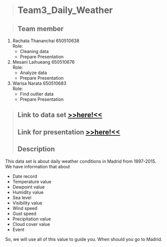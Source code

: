 
> # Team3_Daily_Weather  

> ## Team member  
1. Rachata Thananchai 650510638  
   Role:
   + Cleaning data
   + Prepare Presentation
2. Mesani Laihueang 650510676  
   Role:
   + Analyze data
   + Prepare Presentation
3. Warisa Narata 650510683  
   Role:
   + Find outlier data
   + Prepare Presentation

> ## Link to data set [>>here!<<](https://www.kaggle.com/datasets/mysarahmadbhat/madrid-daily-weather)  
> ## Link for presentation [>>here!<<](https://youtu.be/u_YeN28SJjQ)  
> ## Description

This data set is about daily weather conditions in Madrid from 1997-2015.  
We have information that about
  + Date record
  + Temperature value
  + Dewpoint value
  + Humidity value
  + Sea level
  + Visibility value
  + Wind speed
  + Gust speed
  + Precipitation value
  + Cloud cover value
  + Event  

So, we will use all of this value to guide you. When should you go to Madrid. 
